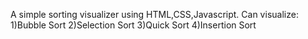 A simple sorting visualizer using HTML,CSS,Javascript.
Can visualize:
1)Bubble Sort
2)Selection Sort
3)Quick Sort
4)Insertion Sort
